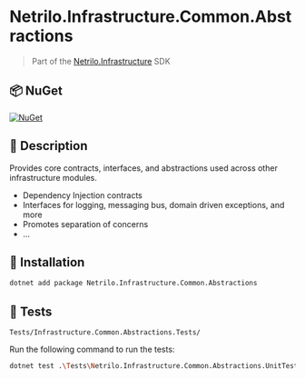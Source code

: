 # Netrilo.Infrastructure.Common.Abstractions

> Part of the [Netrilo.Infrastructure](https://github.com/raminesfahani/Netrilo_Infrastructure) SDK

## 📦 NuGet

[![NuGet](https://img.shields.io/nuget/v/Netrilo.Infrastructure.Common.Abstractions)](https://www.nuget.org/packages/Netrilo.Infrastructure.Common.Abstractions)

## 📖 Description

Provides core contracts, interfaces, and abstractions used across other infrastructure modules.

- Dependency Injection contracts
- Interfaces for logging, messaging bus, domain driven exceptions, and more
- Promotes separation of concerns
- ...

## 🚀 Installation

```bash
dotnet add package Netrilo.Infrastructure.Common.Abstractions
```

## 🧪 Tests

```
Tests/Infrastructure.Common.Abstractions.Tests/
```

Run the following command to run the tests:

```bash
dotnet test .\Tests\Netrilo.Infrastructure.Common.Abstractions.UnitTests\Netrilo.Infrastructure.Common.Abstractions.UnitTests.csproj
```
